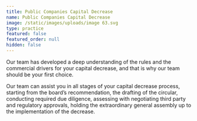```yaml
---
title: Public Companies Capital Decrease
name: Public Companies Capital Decrease
image: /static/images/uploads/image 63.svg
type: practice
featured: false
featured_order: null
hidden: false
---
```

Our team has developed a deep understanding of the rules and the commercial drivers for your capital decrease, and that is why our team should be your first choice.

Our team can assist you in all stages of your capital decrease process, starting from the board’s recommendation, the drafting of the circular, conducting required due diligence, assessing with negotiating third party and regulatory approvals, holding the extraordinary general assembly up to the implementation of the decrease.
